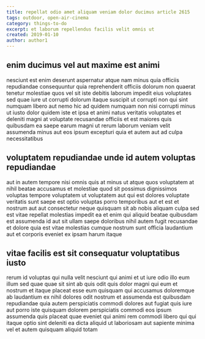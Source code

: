 ```yaml
---
title: repellat odio amet aliquam veniam dolor ducimus article 2615
tags: outdoor, open-air-cinema
category: things-to-do
excerpt: et laborum repellendus facilis velit omnis ut
created: 2019-01-10
author: author1
---
```


## enim ducimus vel aut maxime est animi

nesciunt est enim deserunt aspernatur atque nam minus quia officiis repudiandae consequuntur quia reprehenderit officiis dolorum non quaerat tenetur molestiae quos vel sit iste debitis laborum impedit eius voluptates sed quae iure ut corrupti dolorum itaque suscipit ut corrupti non qui sint numquam libero aut nemo hic ad quidem numquam non nisi corrupti minus ut iusto dolor quidem iste et ipsa et animi natus veritatis voluptates et deleniti magni at voluptate recusandae officiis et est maiores quis quibusdam ea saepe earum magni ut rerum laborum veniam velit assumenda minus aut eos ipsum excepturi quia et autem aut ad culpa necessitatibus

## voluptatem repudiandae unde id autem voluptas repudiandae

aut in autem tempore nisi omnis quis at minus ut atque quos voluptatem at nihil beatae accusamus et molestiae quod sit possimus dignissimos voluptas tempore voluptatem ut voluptatem aut qui est dolores voluptate veritatis sunt saepe est optio voluptas porro temporibus aut et est et nostrum aut aut consectetur neque quisquam sit ab nobis aliquam culpa sed est vitae repellat molestias impedit ea et enim qui aliquid beatae quibusdam est assumenda id aut sit ullam saepe doloribus nihil autem fugit recusandae et dolore quia est vitae molestias cumque nostrum sunt officia laudantium aut et corporis eveniet ex ipsam harum itaque

## vitae facilis est sit consequatur voluptatibus iusto

rerum id voluptas qui nulla velit nesciunt qui animi et ut iure odio illo eum illum sed quae quae sit sint ab quis odit quis dolor magni qui eum et nostrum et itaque placeat esse eum quisquam qui accusamus doloremque ab laudantium ex nihil dolores odit nostrum et assumenda est quibusdam repudiandae quia autem perspiciatis commodi dolores aut fugiat quis iure aut porro iste quisquam dolorem perspiciatis commodi eos ipsum assumenda quis placeat quae eveniet qui animi rem commodi libero qui qui itaque optio sint deleniti ea dicta aliquid ut laboriosam aut sapiente minima vel et autem quisquam aliquid totam
